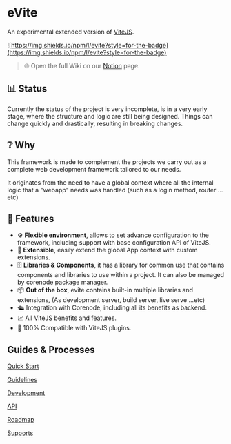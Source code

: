 # eVite

An experimental extended version of [ViteJS](https://github.com/vitejs/vite).

![https://img.shields.io/npm/l/evite?style=for-the-badge](https://img.shields.io/npm/l/evite?style=for-the-badge)

> 🌐 Open the full Wiki on our [Notion](https://bolder-seatbelt-37a.notion.site/eVite-4aea02955fa4495bb80da52217967827) page.

## 📊 Status
Currently the status of the project is very incomplete, is in a very early stage, where the structure and logic are still being designed.
Things can change quickly and drastically, resulting in breaking changes.

## ❔ Why
This framework is made to complement the projects we carry out as a complete web development framework tailored to our needs.

It originates from the need to have a global context where all the internal logic that a "webapp" needs was handled (such as a login method, router ... etc)

## 🧰 Features
- ⚙️ **Flexible environment**, allows to set advance configuration to the framework, including support with base configuration API of ViteJS.
- 🧱 **Extensible**, easily extend the global App context with custom extensions.
- 🗄 **Libraries & Components**, it has a library for common use that contains components and libraries to use within a project. It can also be managed by corenode package manager.
- 📦 **Out of the box**, evite contains built-in multiple libraries and extensions, (As development server, build server, live serve ...etc)
- 🛳 Integration with Corenode, including all its benefits as backend.
- 📈 All ViteJS benefits and features.
- 🧩 100% Compatible with ViteJS plugins.

## Guides & Processes
[Quick Start](https://bolder-seatbelt-37a.notion.site/Quick-Start-ab2dc167758444e69821266e4d60f7f1)

[Guidelines](https://bolder-seatbelt-37a.notion.site/Guidelines-355d64f9b29642008ff619ae26dc31c0)

[Development ](https://bolder-seatbelt-37a.notion.site/Development-83b00bd100f44bf7b7c9cd99dddea2fd)

[API](https://bolder-seatbelt-37a.notion.site/API-07982ee4c3df4f6b8d28879da256a006)

[Roadmap](https://bolder-seatbelt-37a.notion.site/346b9cfb4c8440ccb0f13e4caed49be0)

[Supports](https://bolder-seatbelt-37a.notion.site/Supports-8d56cab6b2bd434cbf04ca56e73b851c)